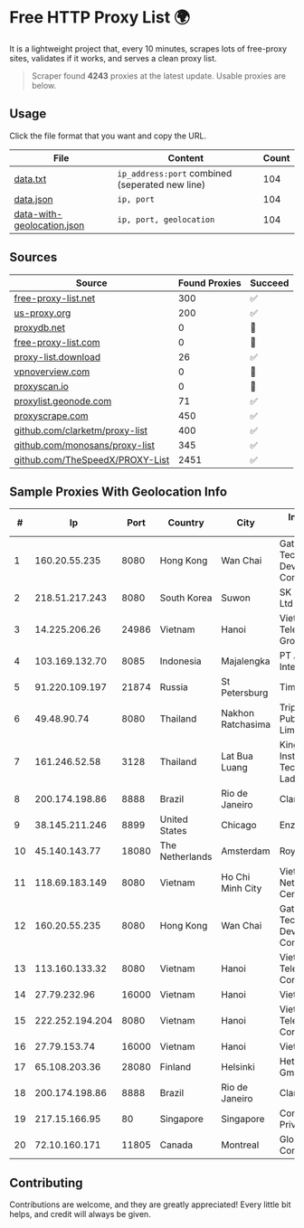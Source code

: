 
# Free HTTP Proxy List 🌍

It is a lightweight project that, every 10 minutes, scrapes lots of free-proxy sites, validates if it works, and serves a clean proxy list.


> Scraper found **4243** proxies at the latest update. Usable proxies are below.

## Usage

Click the file format that you want and copy the URL.


|File|Content|Count|
|----|-------|-----|
|[data.txt](https://raw.githubusercontent.com/themiralay/Proxy-List-World/master/data.txt)|`ip_address:port` combined (seperated new line)|104|
|[data.json](https://raw.githubusercontent.com/themiralay/Proxy-List-World/master/data.json)|`ip, port`|104|
|[data-with-geolocation.json](https://raw.githubusercontent.com/themiralay/Proxy-List-World/master/data-with-geolocation.json)|`ip, port, geolocation`|104|

## Sources

|Source|Found Proxies|Succeed|
|------|-------------|-------|
|[free-proxy-list.net](https://free-proxy-list.net)|300|✅|
|[us-proxy.org](https://www.us-proxy.org)|200|✅|
|[proxydb.net](http://proxydb.net)|0|🚫|
|[free-proxy-list.com](https://free-proxy-list.com/?page=&port=&type%5B%5D=http&type%5B%5D=https&up_time=0&search=Search)|0|🚫|
|[proxy-list.download](https://www.proxy-list.download/HTTP)|26|✅|
|[vpnoverview.com](https://vpnoverview.com/privacy/anonymous-browsing/free-proxy-servers)|0|🚫|
|[proxyscan.io](https://www.proxyscan.io)|0|🚫|
|[proxylist.geonode.com](https://proxylist.geonode.com/api/proxy-list?limit=300&page=1&sort_by=lastChecked&sort_type=desc&protocols=http,https)|71|✅|
|[proxyscrape.com](https://api.proxyscrape.com/v2/?request=displayproxies&protocol=http&timeout=10000&country=all&ssl=all&anonymity=all)|450|✅|
|[github.com/clarketm/proxy-list](https://raw.githubusercontent.com/clarketm/proxy-list/master/proxy-list-raw.txt)|400|✅|
|[github.com/monosans/proxy-list](https://raw.githubusercontent.com/monosans/proxy-list/main/proxies/http.txt)|345|✅|
|[github.com/TheSpeedX/PROXY-List](https://raw.githubusercontent.com/TheSpeedX/PROXY-List/master/http.txt)|2451|✅|


## Sample Proxies With Geolocation Info

|#|Ip|Port|Country|City|Internet Service Provider|
|-|--|----|-------|----|-------------------------|
|1|160.20.55.235|8080|Hong Kong|Wan Chai|Gateway Technology Development Company Limited|
|2|218.51.217.243|8080|South Korea|Suwon|SK Broadband Co Ltd|
|3|14.225.206.26|24986|Vietnam|Hanoi|Vietnam Posts and Telecommunications Group|
|4|103.169.132.70|8085|Indonesia|Majalengka|PT Alfa Omega Interkoneksi|
|5|91.220.109.197|21874|Russia|St Petersburg|TimeWeb Ltd.|
|6|49.48.90.74|8080|Thailand|Nakhon Ratchasima|Triple T Broadband Public Company Limited|
|7|161.246.52.58|3128|Thailand|Lat Bua Luang|King Mongkut's Institute of Technology Ladkrabang|
|8|200.174.198.86|8888|Brazil|Rio de Janeiro|Claro S.A|
|9|38.145.211.246|8899|United States|Chicago|Enzu Inc|
|10|45.140.143.77|18080|The Netherlands|Amsterdam|RoyaleHosting BV|
|11|118.69.183.149|8080|Vietnam|Ho Chi Minh City|Vietnam Internet Network Information Center|
|12|160.20.55.235|8080|Hong Kong|Wan Chai|Gateway Technology Development Company Limited|
|13|113.160.133.32|8080|Vietnam|Hanoi|VietNam Post and Telecom Corporation|
|14|27.79.232.96|16000|Vietnam|Hanoi|Viettel Corporation|
|15|222.252.194.204|8080|Vietnam|Hanoi|VietNam Post and Telecom Corporation|
|16|27.79.153.74|16000|Vietnam|Hanoi|Viettel Corporation|
|17|65.108.203.36|28080|Finland|Helsinki|Hetzner Online GmbH|
|18|200.174.198.86|8888|Brazil|Rio de Janeiro|Claro S.A|
|19|217.15.166.95|80|Singapore|Singapore|Contabo Asia Private Limited|
|20|72.10.160.171|11805|Canada|Montreal|GloboTech Communications|



## Contributing

Contributions are welcome, and they are greatly appreciated! Every
little bit helps, and credit will always be given.

